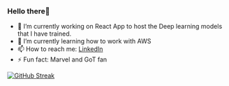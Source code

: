 ### Hello there👋


- 🔭 I’m currently working on React App to host the Deep learning models that I have trained.
- 🌱 I’m currently learning how to work with AWS
- 📫 How to reach me: [LinkedIn](linkedin.com/in/fahad-hussain-780622247)
- ⚡ Fun fact: Marvel and GoT fan

[![GitHub Streak](https://streak-stats.demolab.com?user=Fahad-H36&theme=cobalt&hide_border=true&ring=6930EB&sideLabels=487DE7&sideNums=487DE7&fire=B218D0&dates=B218D0)](https://git.io/streak-stats)
